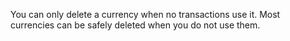You can only delete a currency when no transactions use it. Most currencies can be safely deleted when you do not use them.

